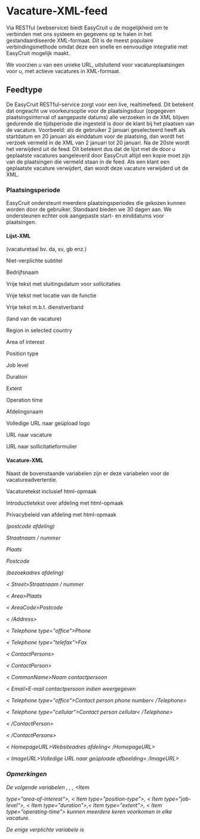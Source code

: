 # Vacature-XML-feed

Via RESTful (webservice) biedt EasyCruit u de mogelijkheid om te verbinden met ons systeem en gegevens op te halen in het gestandaardiseerde XML-formaat. Dit is de meest populaire verbindingsmethode omdat deze een snelle en eenvoudige integratie met EasyCruit mogelijk maakt.

We voorzien u van een unieke URL, uitsluitend voor vacatureplaatsingen voor u, met actieve vacatures in XML-formaat.

## Feedtype

De EasyCruit RESTful-service zorgt voor een live, realtimefeed. Dit betekent dat ongeacht uw voorkeursoptie voor de plaatsingsduur (opgegeven plaatsingsinterval of aangepaste datums) alle verzoeken in de XML blijven gedurende die tijdsperiode die ingesteld is door de klant bij het plaatsen van de vacature. Voorbeeld: als de gebruiker 2 januari geselecteerd heeft als startdatum en 20 januari als einddatum voor de plaatsing, dan wordt het verzoek vermeld in de XML van 2 januari tot 20 januari. Na de 20ste wordt het verwijderd uit de feed. Dit betekent dus dat de lijst met de door u geplaatste vacatures aangeleverd door EasyCruit altijd een kopie moet zijn van de plaatsingen die vermeld staan in de feed. Als een klant een geplaatste vacature verwijdert, dan wordt deze vacature verwijderd uit de XML.

### Plaatsingsperiode

EasyCruit ondersteunt meerdere plaatsingsperiodes die gekozen kunnen worden door de gebruiker. Standaard bieden we 30 dagen aan. We ondersteunen echter ook aangepaste start- en einddatums voor plaatsingen.

#### Lijst-XML

<Vacancy id="xxxxxx" date_start="yyyy-mm-dd" date_end="yyyy-mm-dd" reference_number="">

<Versions>

<Version language="en"> (vacaturetaal bv. da, sv, gb enz.)

<Title>Verplichte titel</Title>

<TitleHeading>Niet-verplichte subtitel</TitleHeading>

<AlternativeCompanyName>Bedrijfsnaam</AlternativeCompanyName>

<ApplicationDeadline>Vrije tekst met sluitingsdatum voor sollicitaties</ApplicationDeadline>

<Location>Vrije tekst met locatie van de functie</Location>

<Engagement>Vrije tekst m.b.t. dienstverband</Engagement>

<Region>

<Country id="xx" name="Sweden"> (land van de vacature)

<County id="xxx">Region in selected country</County>

</Country>

</Region>

<Categories>

<Item type="area-of-interest" id="xxx">Area of interest</Item>

<Item type="position-type" id="xxx">Position type</Item>

<Item type="job-level" id="xxx">Job level</Item>

<Item type="duration" id="xxx">Duration</Item>

<Item type="extent" id="xxx">Extent</Item>

<Item type="operating-time" id="xxx">Operation time</Item>

</Categories>

</Version>

</Versions>

<Departments>

<Department id="xxx">

<Name>Afdelingsnaam</Name>

<LogoURL>Volledige URL naar geüpload logo</LogoURL>

<VacancyURL>URL naar vacature</VacancyURL>

<ApplicationURL>URL naar sollicitatieformulier</ApplicationURL>

</Department>

</Departments>

</Vacancy>

#### Vacature-XML

Naast de bovenstaande variabelen zijn er deze variabelen voor de vacatureadvertentie.

<Description>Vacaturetekst inclusief html-opmaak</Description>

<About>Introductietekst over afdeling met html-opmaak</About>

<PrivacyPolicy>Privacybeleid van afdeling met html-opmaak</PrivacyPolicy>

<Address type="postal">(postcode afdeling)

<Street>Straatnaam / nummer</Street>

<Area>Plaats</Area>

<AreaCode>Postcode</AreaCode>

</Address>

<Address type="office">(bezoekadres afdeling)

< Street>Straatnaam / nummer</Street>

< Area>Plaats</Area>

< AreaCode>Postcode</AreaCode>

< /Address>

< Telephone type="office">Phone</Telephone>

< Telephone type="telefax">Fax</Telephone>

< ContactPersons>

< ContactPerson>

< CommonName>Naam contactpersoon</CommonName>

< Email>E-mail contactpersoon indien weergegeven</Email>

< Telephone type="office">Contact person phone number< /Telephone>

< Telephone type="cellular">Contact person cellular< /Telephone>

< /ContactPerson>

< /ContactPersons>

< HomepageURL>Websiteadres afdeling< /HomepageURL>

< ImageURL>Volledige URL naar geüploade afbeelding< /ImageURL>

### Opmerkingen

De volgende variabelen <Country>, <County>, <ContactPersons>, <Item

type="area-of-interest">, < Item type="position-type">, < Item type="job-level">, < Item type="duration">,< Item type="extent">, < Item type="operating-time"> kunnen meerdere keren voorkomen in elke vacature.

De enige verplichte variabele is <Title>. Andere velden kunnen dus leeg zijn.

#### Meerdere afdelingen in de vacature

Een belangrijke functie van EasyCruit is dat u meerdere afdelingen kunt koppelen aan een advertentie. Dit zou betekenen dat de kandidaat verplicht is een afdeling te kiezen voor hij/zij kan solliciteren op de vacature. Deze functie wordt geïmplementeerd in de xml. Neem contact op met het EasyCruit Customer Success-team voor een testconfiguratie met meerdere afdelingen.

#### Cache

Er is één uur cache voor de XML-feed vanaf EasyCruit. Invoeren in EasyCruit zijn pas een uur later zichtbaar behalve als de gebruiker de opnieuw publiceren-functie gebruikt.

#### Aanvullende informatie (XSD)

Lijst:  [https://www.easycruit.com/dtd/vacancy-list.xsd] (https://www.easycruit.com/dtd/vacancy-list.xsd)

Vacature:  [https://www.easycruit.com/dtd/vacancy.xsd] (https://www.easycruit.com/dtd/vacancy.xsd)

##### Zie ook:

![](../Resources/Images/icon-document-link.png)  [Importeren en exporteren van vacaturegegevens](import_and_export_of_vacancy_data.htm)
![](../Resources/Images/icon-document-link.png)  [Kandidaten-API-methodes](candidate_api_methods.htm)
![](../Resources/Images/icon-document-link.png)  [Handleiding voor administrators - Integratie / API's](guide_for_administrators_integration_apis.htm)
![](../Resources/Images/icon-document-link.png)  [Voorbeeld Web Service Response](example_web_service_response.htm)
![](../Resources/Images/icon-document-link.png)  [Handleiding voor administrators - Rapportages](guide_for_administrators_reports.htm)


> Written with [StackEdit](https://stackedit.io/).
<!--stackedit_data:
eyJoaXN0b3J5IjpbLTE1MjU0MTE0NDJdfQ==
-->
